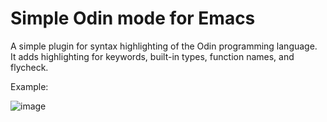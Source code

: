 # Simple Odin mode for Emacs

A simple plugin for syntax highlighting of the Odin programming language.  
It adds highlighting for keywords, built-in types, function names, and flycheck.

Example:

![image](https://github.com/user-attachments/assets/a484b324-eec9-472a-8aaa-dbc07b713688)



